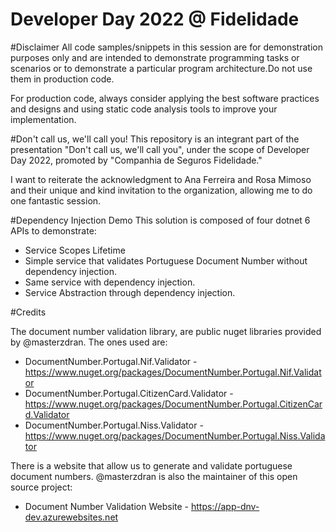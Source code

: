 # Developer Day 2022 @ Fidelidade

#Disclaimer
All code samples/snippets in this session are for demonstration purposes only and are intended to demonstrate programming tasks or scenarios or to demonstrate a particular program architecture.Do not use them in production code.

For production code, always consider applying the best software practices and designs and using static code analysis tools to improve your implementation.

#Don't call us, we'll call you!
This repository is an integrant part of the presentation  "Don't call us, 
 we'll call you", under the scope of Developer Day 2022, promoted by "Companhia de Seguros Fidelidade."

I want to reiterate the acknowledgment to Ana Ferreira and Rosa Mimoso and their unique and kind invitation to the organization, allowing me to do one fantastic session.

#Dependency Injection Demo
This solution is composed of four dotnet 6 APIs to demonstrate:
- Service Scopes Lifetime
- Simple service that validates Portuguese Document Number without dependency injection.
- Same service with dependency injection.
- Service Abstraction through dependency injection. 


#Credits

The document number validation library, are public nuget libraries provided by @masterzdran. The ones used are:
- DocumentNumber.Portugal.Nif.Validator - https://www.nuget.org/packages/DocumentNumber.Portugal.Nif.Validator
- DocumentNumber.Portugal.CitizenCard.Validator -  https://www.nuget.org/packages/DocumentNumber.Portugal.CitizenCard.Validator
- DocumentNumber.Portugal.Niss.Validator - https://www.nuget.org/packages/DocumentNumber.Portugal.Niss.Validator

There is a website that allow us to generate and validate portuguese document numbers. @masterzdran is also the maintainer of this open source project:
- Document Number Validation Website - https://app-dnv-dev.azurewebsites.net 